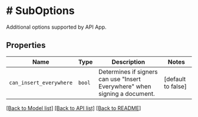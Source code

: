 # # SubOptions

Additional options supported by API App.

## Properties

Name | Type | Description | Notes
------------ | ------------- | ------------- | -------------
| `can_insert_everywhere` | ```bool``` |  Determines if signers can use &quot;Insert Everywhere&quot; when signing a document.  |  [default to false] |

[[Back to Model list]](../../README.md#models) [[Back to API list]](../../README.md#endpoints) [[Back to README]](../../README.md)
